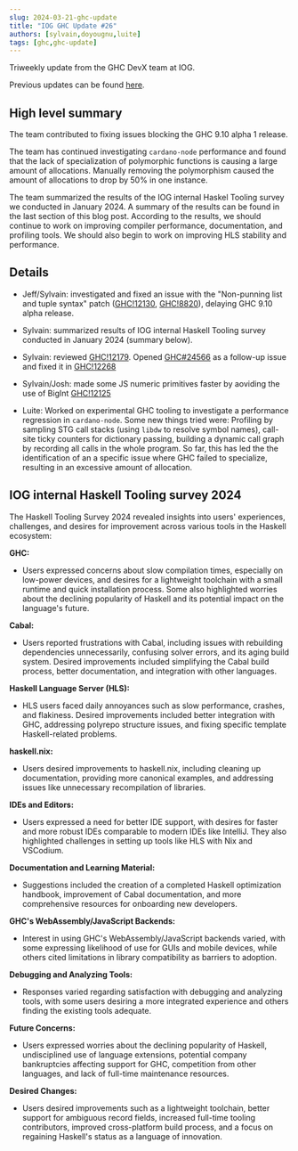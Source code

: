 ```yaml
---
slug: 2024-03-21-ghc-update
title: "IOG GHC Update #26"
authors: [sylvain,doyougnu,luite]
tags: [ghc,ghc-update]
---
```


Triweekly update from the GHC DevX team at IOG.

<!-- truncate -->

Previous updates can be found [here](https://engineering.iog.io/tags/ghc-update).

## High level summary

The team contributed to fixing issues blocking the GHC 9.10 alpha 1 release.

The team has continued investigating `cardano-node` performance and found that the lack of specialization
of polymorphic functions is causing a large amount of allocations. Manually removing the polymorphism
caused the amount of allocations to drop by 50% in one instance.

The team summarized the results of the IOG internal Haskel Tooling survey we conducted in January 2024.
A summary of the results can be found in the last section of this blog post. According to the results,
we should continue to work on improving compiler performance, documentation, and profiling tools. We should also
begin to work on improving HLS stability and performance.

## Details

- Jeff/Sylvain: investigated and fixed an issue with the "Non-punning list and
  tuple syntax" patch
  ([GHC!12130](https://gitlab.haskell.org/ghc/ghc/-/merge_requests/12130),
  [GHC!8820](https://gitlab.haskell.org/ghc/ghc/-/merge_requests/8820)),
  delaying GHC 9.10 alpha release.

- Sylvain: summarized results of IOG internal Haskell Tooling survey conducted in January 2024 (summary below).

- Sylvain: reviewed [GHC!12179](https://gitlab.haskell.org/ghc/ghc/-/merge_requests/12179). Opened [GHC#24566](https://gitlab.haskell.org/ghc/ghc/-/issues/24566) as a follow-up issue and fixed it in [GHC!12268](https://gitlab.haskell.org/ghc/ghc/-/merge_requests/12268)

- Sylvain/Josh: made some JS numeric primitives faster by aoviding the use of BigInt [GHC!12125](https://gitlab.haskell.org/ghc/ghc/-/merge_requests/12125)

- Luite: Worked on experimental GHC tooling to investigate a performance regression in `cardano-node`. Some new things tried were: Profiling by sampling STG call stacks (using `libdw` to resolve symbol names), call-site ticky counters for dictionary passing, building a dynamic call graph by recording all calls in the whole program. So far, this has led the the identification of an a specific issue where GHC failed to specialize, resulting in an excessive amount of allocation.

## IOG internal Haskell Tooling survey 2024

The Haskell Tooling Survey 2024 revealed insights into users' experiences, challenges, and desires for improvement across various tools in the Haskell ecosystem:

**GHC:**

- Users expressed concerns about slow compilation times, especially on low-power devices, and desires for a lightweight toolchain with a small runtime and quick installation process. Some also highlighted worries about the declining popularity of Haskell and its potential impact on the language's future.
  
**Cabal:**

- Users reported frustrations with Cabal, including issues with rebuilding dependencies unnecessarily, confusing solver errors, and its aging build system. Desired improvements included simplifying the Cabal build process, better documentation, and integration with other languages.

**Haskell Language Server (HLS):**

- HLS users faced daily annoyances such as slow performance, crashes, and flakiness. Desired improvements included better integration with GHC, addressing polyrepo structure issues, and fixing specific template Haskell-related problems.

**haskell.nix:**

- Users desired improvements to haskell.nix, including cleaning up documentation, providing more canonical examples, and addressing issues like unnecessary recompilation of libraries.

**IDEs and Editors:**

- Users expressed a need for better IDE support, with desires for faster and more robust IDEs comparable to modern IDEs like IntelliJ. They also highlighted challenges in setting up tools like HLS with Nix and VSCodium.

**Documentation and Learning Material:**

- Suggestions included the creation of a completed Haskell optimization handbook, improvement of Cabal documentation, and more comprehensive resources for onboarding new developers.

**GHC's WebAssembly/JavaScript Backends:**

- Interest in using GHC's WebAssembly/JavaScript backends varied, with some expressing likelihood of use for GUIs and mobile devices, while others cited limitations in library compatibility as barriers to adoption.

**Debugging and Analyzing Tools:**

- Responses varied regarding satisfaction with debugging and analyzing tools, with some users desiring a more integrated experience and others finding the existing tools adequate.

**Future Concerns:**

- Users expressed worries about the declining popularity of Haskell, undisciplined use of language extensions, potential company bankruptcies affecting support for GHC, competition from other languages, and lack of full-time maintenance resources.

**Desired Changes:**

- Users desired improvements such as a lightweight toolchain, better support for ambiguous record fields, increased full-time tooling contributors, improved cross-platform build process, and a focus on regaining Haskell's status as a language of innovation.
